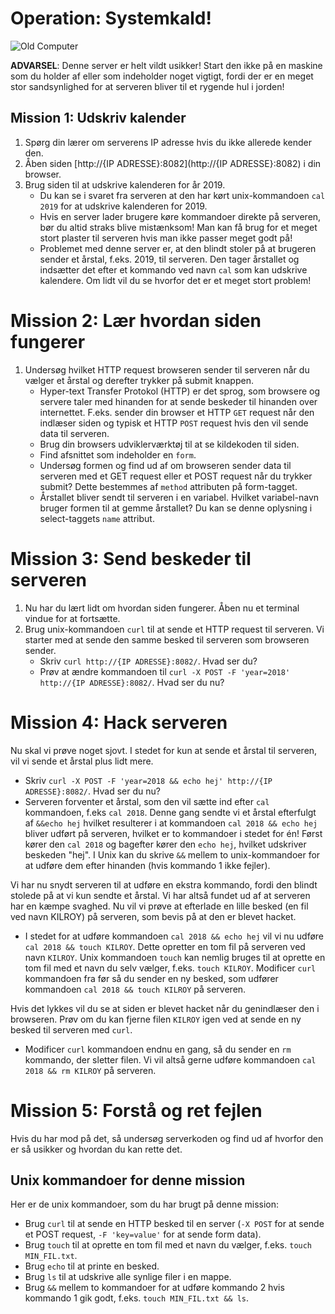 # Operation: Systemkald!

![Old Computer](https://upload.wikimedia.org/wikipedia/commons/9/9e/CoCo3system.jpg)

**ADVARSEL**: Denne server er helt vildt usikker! Start den ikke på en maskine som du holder af eller som indeholder noget vigtigt, fordi der er en meget stor sandsynlighed for at serveren bliver til et rygende hul i jorden!

## Mission 1: Udskriv kalender

1. Spørg din lærer om serverens IP adresse hvis du ikke allerede kender den.
1. Åben siden [http://{IP ADRESSE}:8082](http://{IP ADRESSE}:8082) i din browser.
1. Brug siden til at udskrive kalenderen for år 2019.
    - Du kan se i svaret fra serveren at den har kørt unix-kommandoen `cal 2019` for at udskrive kalenderen for 2019.
    - Hvis en server lader brugere køre kommandoer direkte på serveren, bør du altid straks blive mistænksom! Man kan få brug for et meget stort plaster til serveren hvis man ikke passer meget godt på!
    - Problemet med denne server er, at den blindt stoler på at brugeren sender et årstal, f.eks. 2019, til serveren. Den tager årstallet og indsætter det efter et kommando ved navn `cal` som kan udskrive kalendere. Om lidt vil du se hvorfor det er et meget stort problem!

# Mission 2: Lær hvordan siden fungerer

1. Undersøg hvilket HTTP request browseren sender til serveren når du vælger et årstal og derefter trykker på submit knappen.
    - Hyper-text Transfer Protokol (HTTP) er det sprog, som browsere og servere taler med hinanden for at sende beskeder til hinanden over internettet. F.eks. sender din browser et HTTP `GET` request når den indlæser siden og typisk et HTTP `POST` request hvis den vil sende data til serveren.
    - Brug din browsers udviklerværktøj til at se kildekoden til siden.
    - Find afsnittet som indeholder en `form`.
    - Undersøg formen og find ud af om browseren sender data til serveren med et GET request eller et POST request når du trykker submit? Dette bestemmes af `method` attributen på form-tagget.
    - Årstallet bliver sendt til serveren i en variabel. Hvilket variabel-navn bruger formen til at gemme årstallet? Du kan se denne oplysning i select-taggets `name` attribut.

# Mission 3: Send beskeder til serveren

1. Nu har du lært lidt om hvordan siden fungerer. Åben nu et terminal vindue for at fortsætte.
1. Brug unix-kommandoen `curl` til at sende et HTTP request til serveren. Vi starter med at sende den samme besked til serveren som browseren sender.
    - Skriv `curl http://{IP ADRESSE}:8082/`. Hvad ser du?
    - Prøv at ændre kommandoen til `curl -X POST -F 'year=2018' http://{IP ADRESSE}:8082/`. Hvad ser du nu?

# Mission 4: Hack serveren

Nu skal vi prøve noget sjovt. I stedet for kun at sende et årstal til serveren, vil vi sende et årstal plus lidt mere.

- Skriv `curl -X POST -F 'year=2018 && echo hej' http://{IP ADRESSE}:8082/`. Hvad ser du nu?
- Serveren forventer et årstal, som den vil sætte ind efter `cal` kommandoen, f.eks `cal 2018`. Denne gang sendte vi et årstal efterfulgt af `&&echo hej` hvilket resulterer i at kommandoen `cal 2018 && echo hej` bliver udført på serveren, hvilket er to kommandoer i stedet for én! Først kører den `cal 2018` og bagefter kører den `echo hej`, hvilket udskriver beskeden "hej". I Unix kan du skrive `&&` mellem to unix-kommandoer for at udføre dem efter hinanden (hvis kommando 1 ikke fejler).

Vi har nu snydt serveren til at udføre en ekstra kommando, fordi den blindt stolede på at vi kun sendte et årstal. Vi har altså fundet ud af at serveren har en kæmpe svaghed. Nu vil vi prøve at efterlade en lille besked (en fil ved navn KILROY) på serveren, som bevis på at den er blevet hacket.

- I stedet for at udføre kommandoen `cal 2018 && echo hej` vil vi nu udføre `cal 2018 && touch KILROY`.  Dette opretter en tom fil på serveren ved navn `KILROY`. Unix kommandoen `touch` kan nemlig bruges til at oprette en tom fil med et navn du selv vælger, f.eks. `touch KILROY`. Modificer `curl` kommandoen fra før så du sender en ny besked, som udfører kommandoen `cal 2018 && touch KILROY` på serveren.

Hvis det lykkes vil du se at siden er blevet hacket når du genindlæser den i browseren. Prøv om du kan fjerne filen `KILROY` igen ved at sende en ny besked til serveren med `curl`.

- Modificer `curl` kommandoen endnu en gang, så du sender en `rm` kommando, der sletter filen. Vi vil altså gerne udføre kommandoen `cal 2018 && rm KILROY` på serveren.

# Mission 5: Forstå og ret fejlen

Hvis du har mod på det, så undersøg serverkoden og find ud af hvorfor den er så usikker og hvordan du kan rette det.

## Unix kommandoer for denne mission

Her er de unix kommandoer, som du har brugt på denne mission:

- Brug `curl` til at sende en HTTP besked til en server (`-X POST` for at sende et POST request, `-F 'key=value'` for at sende form data).
- Brug `touch` til at oprette en tom fil med et navn du vælger, f.eks. `touch MIN_FIL.txt`.
- Brug `echo` til at printe en besked.
- Brug `ls` til at udskrive alle synlige filer i en mappe.
- Brug `&&` mellem to kommandoer for at udføre kommando 2 hvis kommando 1 gik godt, f.eks. `touch MIN_FIL.txt && ls`.
